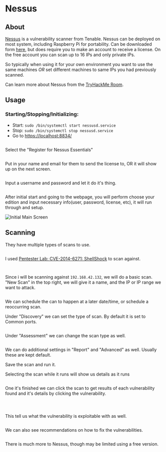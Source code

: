# Nessus

## About

[Nessus](https://www.tenable.com/products/nessus) is a vulnerability scanner from Tenable. Nessus can be deployed on most system, including Raspberry Pi for portability. Can be downloaded form [here](https://www.tenable.com/downloads/nessus?loginAttempted=true), but does require you to make an account to receive a license. On the free account you can scan up to 16 IPs and only private IPs.

So typically when using it for your own environment you want to use the same machines _OR_ set different machines to same IPs you had previously scanned.

Can learn more about Nessus from the [TryHackMe Room](https://tryhackme.com/room/rpnessusredux).

## Usage

### Starting/Stopping/Initializing:

* Start: `sudo /bin/systemctl start nessusd.service`
* Stop: `sudo /bin/systemctl stop nessusd.service`
* Go to [https://localhost:8834/](https://localhost:8834/)

<figure><img src="../../.gitbook/assets/image (800).png" alt=""><figcaption></figcaption></figure>

Select the "Register for Nessus Essentials"

<figure><img src="../../.gitbook/assets/image (801).png" alt=""><figcaption></figcaption></figure>

Put in your name and email for them to send the license to, OR it will show up on the next screen.

<figure><img src="../../.gitbook/assets/image (802).png" alt=""><figcaption></figcaption></figure>

Input a username and password and let it do it's thing.

<figure><img src="../../.gitbook/assets/image (803).png" alt=""><figcaption></figcaption></figure>

After initial start and going to the webpage, you will perform choose your edition and input necessary info(user, password, license, etc), it will run through and setup.

![Initial Main Screen](<../../.gitbook/assets/image (776).png>)

## Scanning

They have multiple types of scans to use.

<figure><img src="../../.gitbook/assets/image (807).png" alt=""><figcaption></figcaption></figure>

I used [Pentester Lab: CVE-2014-6271: ShellShock](https://www.vulnhub.com/entry/pentester-lab-cve-2014-6271-shellshock,104/) to scan against.

<figure><img src="../../.gitbook/assets/image (806).png" alt=""><figcaption></figcaption></figure>

<figure><img src="../../.gitbook/assets/image (805).png" alt=""><figcaption></figcaption></figure>

Since i will be scanning against `192.168.42.132`, we will do a basic scan. "New Scan" in the top right, we will give it a name, and the IP or IP range we want to attack.

<figure><img src="../../.gitbook/assets/2023-09-03_06-10.png" alt=""><figcaption></figcaption></figure>

We can schedule the can to happen at a later date/time, or schedule a reoccurring scan.

Under "Discovery" we can set the type of scan. By default it is set to Common ports.

<figure><img src="../../.gitbook/assets/2023-09-03_06-12.png" alt=""><figcaption></figcaption></figure>

Under "Assessment" we can change the scan type as well.

<figure><img src="../../.gitbook/assets/2023-09-03_06-13.png" alt=""><figcaption></figcaption></figure>

We can do additional settings in "Report" and "Advanced" as well. Usually these are kept default.

Save the scan and run it.

Selecting the scan while it runs will show us details as it runs

<figure><img src="../../.gitbook/assets/image (808).png" alt=""><figcaption></figcaption></figure>

One it's finished we can click the scan to get results of each vulnerability found and it's details by clicking the vulnerability.

<figure><img src="../../.gitbook/assets/image (809).png" alt=""><figcaption></figcaption></figure>

<figure><img src="../../.gitbook/assets/image (810).png" alt=""><figcaption></figcaption></figure>

<figure><img src="../../.gitbook/assets/image (811).png" alt=""><figcaption></figcaption></figure>

This tell us what the vulnerability is exploitable with as well.

<figure><img src="../../.gitbook/assets/image (812).png" alt=""><figcaption></figcaption></figure>

We can also see recommendations on how to fix the vulnerabilities.

<figure><img src="../../.gitbook/assets/image (813).png" alt=""><figcaption></figcaption></figure>

There is much more to Nessus, though may be limited using a free version.
